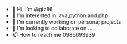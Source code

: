- 👋 Hi, I’m @giz86
- 👀 I’m interested in java,python and php
- 🌱 I’m currently working on persona; projects
- 💞️ I’m looking to collaborate on ...
- 📫 How to reach me 0986693939

<!---
giz86/giz86 is a ✨ special ✨ repository because its `README.md` (this file) appears on your GitHub profile.
You can click the Preview link to take a look at your changes.
--->

